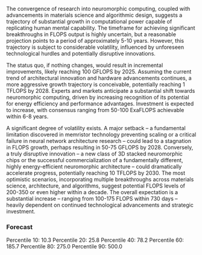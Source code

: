 The convergence of research into neuromorphic computing, coupled with advancements in materials science and algorithmic design, suggests a trajectory of substantial growth in computational power capable of replicating human mental capability. The timeframe for achieving significant breakthroughs in FLOPS output is highly uncertain, but a reasonable projection points to a period of approximately 5-10 years. However, this trajectory is subject to considerable volatility, influenced by unforeseen technological hurdles and potentially disruptive innovations.

The status quo, if nothing changes, would result in incremental improvements, likely reaching 100 GFLOPS by 2025. Assuming the current trend of architectural innovation and hardware advancements continues, a more aggressive growth trajectory is conceivable, potentially reaching 1 TFLOPS by 2028. Experts and markets anticipate a substantial shift towards neuromorphic computing, driven by increasing recognition of its potential for energy efficiency and performance advantages.  Investment is expected to increase, with consensus ranging from 50-100 ExaFLOPS achievable within 6-8 years.

A significant degree of volatility exists. A major setback – a fundamental limitation discovered in memristor technology preventing scaling or a critical failure in neural network architecture research – could lead to a stagnation in FLOPS growth, perhaps resulting in 50-75 GFLOPS by 2028. Conversely, a truly disruptive innovation – a new class of 3D stacked neuromorphic chips or the successful commercialization of a fundamentally different, highly energy-efficient neuromorphic architecture – could dramatically accelerate progress, potentially reaching 10 TFLOPS by 2030. The most optimistic scenarios, incorporating multiple breakthroughs across materials science, architecture, and algorithms, suggest potential FLOPS levels of 200-350 or even higher within a decade. The overall expectation is a substantial increase – ranging from 100-175 FLOPS within 730 days – heavily dependent on continued technological advancements and strategic investment.

### Forecast

Percentile 10: 10.3
Percentile 20: 25.8
Percentile 40: 78.2
Percentile 60: 185.7
Percentile 80: 275.0
Percentile 90: 500.0